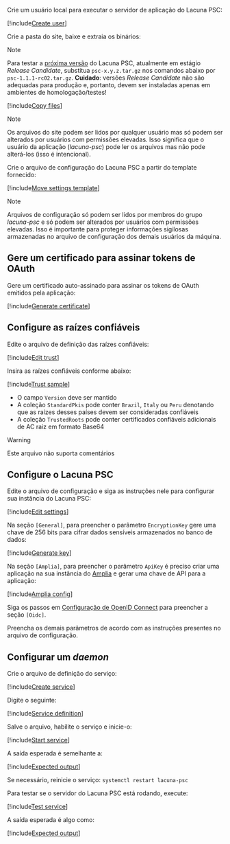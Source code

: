 ﻿Crie um usuário local para executar o servidor de aplicação do Lacuna PSC:

[!include[Create user](../../../../../../includes/psc/linux/create-user.md)]

Crie a pasta do site, baixe e extraia os binários:

> [!NOTE]
> Para testar a [próxima versão](../../../changelog.md#vnext) do Lacuna PSC, atualmente em estágio *Release Candidate*, substitua `psc-x.y.z.tar.gz` nos comandos abaixo
> por `psc-1.1.1-rc02.tar.gz`. **Cuidado**: versões *Release Candidate* não são adequadas para produção e, portanto, devem ser instaladas apenas em ambientes de
> homologação/testes!

[!include[Copy files](../../../../../../includes/psc/linux/copy-files.md)]

> [!NOTE]
> Os arquivos do site podem ser lidos por qualquer usuário mas só podem ser alterados por usuários com permissões elevadas. Isso significa que o usuário da aplicação (*lacuna-psc*)
> pode ler os arquivos mas não pode alterá-los (isso é intencional).

Crie o arquivo de configuração do Lacuna PSC a partir do template fornecido:

[!include[Move settings template](../../../../../../includes/psc/linux/move-settings-template.md)]

> [!NOTE]
> Arquivos de configuração só podem ser lidos por membros do grupo *lacuna-psc* e só podem ser alterados por usuários com permissões elevadas. Isso é importante para proteger informações
> sigilosas armazenadas no arquivo de configuração dos demais usuários da máquina.

## Gere um certificado para assinar tokens de OAuth

Gere um certificado auto-assinado para assinar os tokens de OAuth emitidos pela aplicação:

[!include[Generate certificate](../../../../../../includes/psc/linux/gen-cert.md)]

## Configure as raízes confiáveis

Edite o arquivo de definição das raízes confiáveis:

[!include[Edit trust](../../../../../../includes/psc/linux/edit-trust.md)]

Insira as raízes confiáveis conforme abaixo:

[!include[Trust sample](../../../../../../includes/spa-config/trust-config-sample.md)]

* O campo `Version` deve ser mantido
* A coleção `StandardPkis` pode conter `Brazil`, `Italy` ou `Peru` denotando que as raízes desses países devem ser consideradas confiáveis
* A coleção `TrustedRoots` pode conter certificados confiáveis adicionais de AC raiz em formato Base64

> [!WARNING]
> Este arquivo não suporta comentários

## Configure o Lacuna PSC

Edite o arquivo de configuração e siga as instruções nele para configurar sua instância do Lacuna PSC:

[!include[Edit settings](../../../../../../includes/psc/linux/edit-settings.md)]

Na seção `[General]`, para preencher o parâmetro `EncryptionKey` gere uma chave de 256 bits para cifrar dados sensíveis armazenados no banco de dados:

[!include[Generate key](../../../../../../includes/linux/gen-key.md)]

Na seção `[Amplia]`, para preencher o parâmetro `ApiKey` é preciso criar uma aplicação na sua instância do [Amplia](../../../../amplia/index.md)
e gerar uma chave de API para a aplicação:

[!include[Amplia config](../../includes/amplia-config.md)]

Siga os passos em [Configuração de OpenID Connect](../../configure-oidc.md) para preencher a seção `[Oidc]`.

Preencha os demais parâmetros de acordo com as instruções presentes no arquivo de configuração.

## Configurar um *daemon*

Crie o arquivo de definição do serviço:

[!include[Create service](../../../../../../includes/psc/linux/create-service.md)]

Digite o seguinte:

[!include[Service definition](../../../../../../includes/psc/linux/service-definition.md)]

Salve o arquivo, habilite o serviço e inicie-o:

[!include[Start service](../../../../../../includes/psc/linux/start-service.md)]

A saída esperada é semelhante a:

[!include[Expected output](../../../../../../includes/psc/linux/start-service-output.md)]

Se necessário, reinicie o serviço: `systemctl restart lacuna-psc`

Para testar se o servidor do Lacuna PSC está rodando, execute:

[!include[Test service](../../../../../../includes/psc/linux/test-service.md)]

A saída esperada é algo como:

[!include[Expected output](../../../../../../includes/psc/linux/test-service-output.md)]
